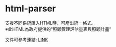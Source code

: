 # html-parser

支援不同系統匯入HTML時，可產出統一格式。<br>
※此HTML為政府提供的"照顧管理評估量表與照顧計畫"

文件可參考連結: [LINK](https://tpeswhqalf01.compal.com/share/page/site/tsd-00-caremgmt/documentlibrary#filter=path%7C%2F02.Design%2520Document%2FRASDG%2FHTML_RA%7C&page=1)